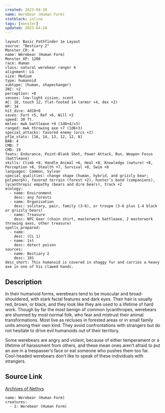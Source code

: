 ```yaml
---
created: 2023-04-28
name: Werebear (Human Form)
statblock: inline
tags: [monster]
updated: 2023-04-28
---
```

```statblock
layout: Basic Pathfinder 1e Layout
source: "Bestiary 2"
Monster_CR: 4
name: Werebear (Human Form)
Monster_XP: 1200
race: Human
class: natural werebear ranger 4
alignment: LG
size: Medium
type: humanoid
subtype: (human, shapechanger)
INI: +2
perception: +8
senses: low-light vision, scent
AC: 16, touch 12, flat-footed 14 (armor +4, dex +2)
HP: 34
hit_dice: 4d10+8
saves: Fort +5, Ref +6, Will +2
speed: 30 ft.
melee: mwk battleaxe +9 (1d8+4/×3)
ranged: mwk throwing axe +7 (1d6+3)
special_attacks: favored enemy (orcs +2)
pf1e_stats: [16, 14, 13, 12, 12, 8]
BAB: 4
CMB: 7
CMD: 19
feats: Endurance, Point-Blank Shot, Power Attack, Run, Weapon Focus (battleaxe)
skills: Climb +8, Handle Animal +6, Heal +8, Knowledge (nature) +8, Perception +8, Stealth +7, Survival +8, Swim +8
languages: Common, Sylvan
special_qualities: change shape (human, hybrid, and grizzly bear; polymorph), favored terrain (forest +2), hunter’s bond (companions), lycanthropic empathy (bears and dire bears), track +2
ecology:
  - name: Environment
    desc: any forests
  - name: Organisation
    desc: solitary, pair, family (3-6), or troupe (3-6 plus 1-4 black or grizzly bears)
  - name: Treasure
    desc: NPC Gear (chain shirt, masterwork battleaxe, 2 masterwork throwing axes, other treasure)
spells_prepared:
  - name:
    desc: (CL 1)
  - name: 1st
    desc: detect poison
sources:
  - name: Bestiary 2
    desc: 181
desc_short: This humanoid is covered in shaggy fur and carries a heavy axe in one of his clawed hands.
```
## Description
In their humanoid forms, werebears tend to be muscular and broad-shouldered, with stark facial features and dark eyes. Their hair is usually red, brown, or black, and they look like they are used to a lifetime of hard work. Though by far the most benign of common lycanthropes, werebears are shunned by most normal folk, who fear and mistrust their animal transformations. Most live as recluses in forested areas or in small family units among their own kind. They avoid confrontations with strangers but do not hesitate to drive evil humanoids out of their territory.

Some werebears are angry and violent, because of either temperament or a lifetime of harassment from others, and these mean ones aren’t afraid to put an axe in a trespasser’s face or eat someone who pushes them too far. Cool-headed werebears don’t like to speak of these individuals with strangers.
## Source Link
[Archives of Nethys](https://aonprd.com/MonsterDisplay.aspx?ItemName=Werebear%20(Human%20Form))
```encounter-table
name: Werebear (Human Form)
creatures:
  - 1: Werebear (Human Form)
```
